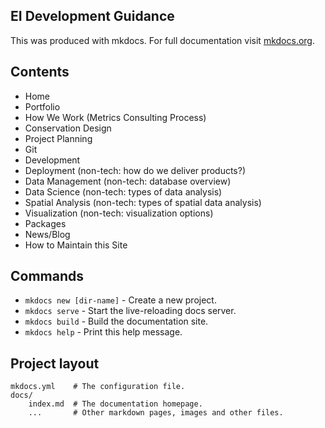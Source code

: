 ## EI Development Guidance

This was produced with mkdocs. For full documentation visit [mkdocs.org](https://mkdocs.org).

## Contents

* Home
* Portfolio
* How We Work (Metrics Consulting Process)
* Conservation Design
* Project Planning
* Git
* Development
* Deployment (non-tech: how do we deliver products?)
* Data Management (non-tech: database overview)
* Data Science (non-tech: types of data analysis)
* Spatial Analysis (non-tech: types of spatial data analysis)
* Visualization (non-tech: visualization options)
* Packages
* News/Blog 
* How to Maintain this Site

## Commands

* `mkdocs new [dir-name]` - Create a new project.
* `mkdocs serve` - Start the live-reloading docs server.
* `mkdocs build` - Build the documentation site.
* `mkdocs help` - Print this help message.

## Project layout

    mkdocs.yml    # The configuration file.
    docs/
        index.md  # The documentation homepage.
        ...       # Other markdown pages, images and other files.

